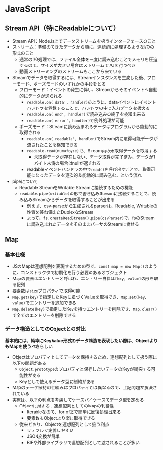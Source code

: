 # JavaScript
## Stream API（特にReadableについて）
- Stream API：Node.js上でデータストリームを扱うインターフェースのこと  
- ストリーム：準備のできたデータから順に、連続的に処理するようなI/Oの形式のこと  
  - 通常のI/O処理では、ファイル全体を一度に読み込むことでメモリを圧迫するので、サイズが大きい場合はストリームでI/Oを行うべき  
  - 動画ストリーミングのストリームもここから来ている  
- Streamでデータを取得するには、Streamインスタンスを生成した後、フローモード、ポーズモードのいずれかの手段をとる  
  - フローモード：イベントの発生に伴い、Streamからそのイベントへ自動的にデータが送られる  
    - `readable.on('data', handler)`のように、dataイベントにイベントハンドラを登録することで、ハンドラの中で入力データを扱える  
    - `readable.on('end', handler)`で読み込みの終了を検知出来る  
    - `readable.on('error', handler)`で例外処理が可能  
  - ポーズモード：Streamに読み込まれるデータはプログラムから能動的に取得される  
    - `readable.on('readable', handler)`でStream内に取得可能データが流されたことを検知できる  
    - `readable.read(numOfByte)`で、Stream内の未取得データを取得する  
      - 未取得データが存在しない、データ取得が完了済み、データが1バイト未満の場合はnullが返される  
    - readableイベントハンドラの中で`read()`を呼び出すことで、取得可能になったデータを逐次的＆能動的に読み込む、という流れ
- pipeについて
  - Readable StreamをWritable Streamに接続するための機能  
  - `readable.pipe(writable)`の形で書き込みStreamに接続することで、読み込みStreamからデータを取得することが出来る  
    - 例えば、csv-parseから生成されるparserは、Readable, Writableの性質を兼ね備えたDuplexなStream  
    - よって、`fs.createReadStream().pipe(csvParser)`で、fsのStreamに読み込まれたデータをそのままパーサのStreamに渡せる  
## Map
### 基本仕様
- JSのMapは連想配列を表現するための型で、`const map = new Map()`のように、コンストラクタで初期化を行う必要のあるオブジェクト  
- Mapの要素はエントリーと呼ばれ、エントリー自体は`[key, value]`の形を取る配列  
- 要素数は`size`プロパティで取得可能  
- `Map.get(key)`で指定したKeyに紐づくValueを取得でき、`Map.set(key, value)`でエントリーを追加できる  
- `Map.delete(key)`で指定したKeyを持つエントリーを削除でき、`Map.clear()`で全てのエントリーを削除できる  
### データ構造としてのObjectとの対比
**基本的には、純粋にKeyValue形式のデータ構造を表現したい際は、ObjectよりもMapを使うべき**らしい  
- Objectはプロパティとしてデータを保持するため、連想配列として扱う際に以下の問題がある  
  - `Object.prototype`のプロパティと保存したいデータのKeyが衝突する可能性がある  
  - Keyとして使えるデータ型に制約がある  
- Mapのデータ保持の仕組みはプロパティとは異なるので、上記問題が解決されている  
- 実際は、以下の利点を考慮してケースバイケースでデータ型を定める  
  - Objectに対する、連想配列としてのMapの利便性
    - Iterableなので、for of文で簡単に反復処理出来る  
    - 要素数もObjectより楽に取得できる  
  - 従来どおり、Objectを連想配列として扱う利点  
    - リテラルで定義しやすい  
    - JSON変換が簡単  
    - BIFや外部ライブラリで連想配列として渡されることが多い  
